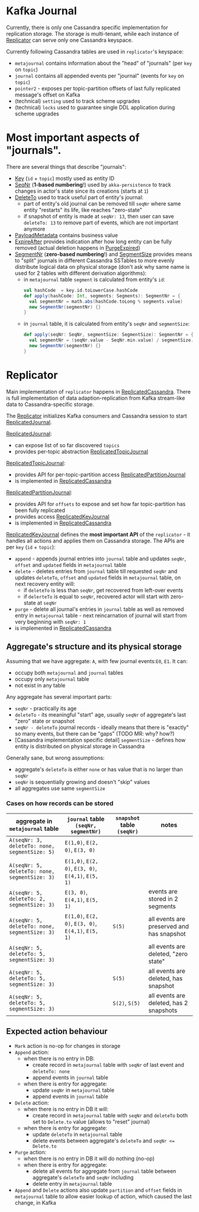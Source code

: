 Kafka Journal
=============

Currently, there is only one Cassandra specific implementation for replication storage. The storage is multi-tenant, 
while each instance of [Replicator](replicator/src/main/scala/com/evolutiongaming/kafka/journal/replicator/Replicator.scala) 
can serve only one Cassandra keyspace.

Currently following Cassandra tables are used in `replicator`'s keyspace:
* `metajournal` contains information about the "head" of "journals" (per `key` on `topic`)
* `journal` contains all appended events per "journal" (events for `key` on `topic`)
* `pointer2` - exposes per topic-partition offsets of last fully replicated message's offset on Kafka
* (technical) `setting` used to track scheme upgrades
* (technical) `locks` used to guarantee single DDL application during scheme upgrades 

# Most important aspects of "journals".

There are several things that describe "journals":
* [Key](core/src/main/scala/com/evolutiongaming/kafka/journal/Key.scala) (`id` + `topic`) mostly used as entity ID 
* [SeqNr](core/src/main/scala/com/evolutiongaming/kafka/journal/SeqNr.scala) (**1-based numbering**!) used by `akka-persistence` to track changes
  in actor's state since its creations (starts at `1`)
* [DeleteTo](core/src/main/scala/com/evolutiongaming/kafka/journal/DeleteTo.scala) used to track useful part of entity's
  journal:
  * part of entity's old journal can be removed till `seqNr` where same entity "restarts" its life, like reaches 
    "zero-state"
  * if snapshot of entity is made at `seqNr: 13`, then user can save `deleteTo: 13` to remove part of events, which are 
    not important anymore
* [PayloadMetadata](core/src/main/scala/com/evolutiongaming/kafka/journal/PayloadMetadata.scala) contains business value
* [ExpireAfter](core/src/main/scala/com/evolutiongaming/kafka/journal/ExpireAfter.scala) provides indication after how
  long entity can be fully removed (actual deletion happens in [PurgeExpired](replicator/src/main/scala/com/evolutiongaming/kafka/journal/replicator/PurgeExpired.scala))
* [SegmentNr](eventual-cassandra/src/main/scala/com/evolutiongaming/kafka/journal/eventual/cassandra/SegmentNr.scala)
  (**zero-based numbering**!) and [SegmentSize](eventual-cassandra/src/main/scala/com/evolutiongaming/kafka/journal/eventual/cassandra/SegmentSize.scala) 
  provides means to "split" journals in different Cassandra SSTables to more evenly distribute logical data on physical
  storage (don't ask why same name is used for 2 tables with different derivation algorithms):
  * in `metajournal` table `segment` is calculated from entity's `id`:
    ```scala
    val hashCode  = key.id.toLowerCase.hashCode
    def apply(hashCode: Int, segments: Segments): SegmentNr = {
      val segmentNr = math.abs(hashCode.toLong % segments.value)
      new SegmentNr(segmentNr) {}
    }
    ```
  * in `journal` table, it is calculated from entity's `seqNr` and `segmentSize`:
    ```scala
    def apply(seqNr: SeqNr, segmentSize: SegmentSize): SegmentNr = {
      val segmentNr = (seqNr.value - SeqNr.min.value) / segmentSize.value
      new SegmentNr(segmentNr) {}
    }
    ```

# Replicator

Main implementation of `replicator` happens in [ReplicatedCassandra](eventual-cassandra/src/main/scala/com/evolutiongaming/kafka/journal/eventual/cassandra/ReplicatedCassandra.scala).
There is full implementation of data adaption-replication from Kafka stream-like data to Cassandra-specific storage.

The [Replicator](replicator/src/main/scala/com/evolutiongaming/kafka/journal/replicator/Replicator.scala) initializes
Kafka consumers and Cassandra session to start [ReplicatedJournal](journal/src/main/scala/com/evolutiongaming/kafka/journal/eventual/ReplicatedJournal.scala).

[ReplicatedJournal](journal/src/main/scala/com/evolutiongaming/kafka/journal/eventual/ReplicatedJournal.scala):
* can expose list of so far discovered `topics`
* provides per-topic abstraction [ReplicatedTopicJournal](journal/src/main/scala/com/evolutiongaming/kafka/journal/eventual/ReplicatedTopicJournal.scala)

[ReplicatedTopicJournal](journal/src/main/scala/com/evolutiongaming/kafka/journal/eventual/ReplicatedTopicJournal.scala):
* provides API for per-topic-partition access [ReplicatedPartitionJournal](journal/src/main/scala/com/evolutiongaming/kafka/journal/eventual/ReplicatedTopicJournal.scala)
* is implemented in [ReplicatedCassandra](eventual-cassandra/src/main/scala/com/evolutiongaming/kafka/journal/eventual/cassandra/ReplicatedCassandra.scala)

[ReplicatedPartitionJournal](journal/src/main/scala/com/evolutiongaming/kafka/journal/eventual/ReplicatedTopicJournal.scala):
* provides API for `offsets` to expose and set how far topic-partition has been fully replicated
* provides access [ReplicatedKeyJournal](journal/src/main/scala/com/evolutiongaming/kafka/journal/eventual/ReplicatedKeyJournal.scala)
* is implemented in [ReplicatedCassandra](eventual-cassandra/src/main/scala/com/evolutiongaming/kafka/journal/eventual/cassandra/ReplicatedCassandra.scala)

[ReplicatedKeyJournal](journal/src/main/scala/com/evolutiongaming/kafka/journal/eventual/ReplicatedKeyJournal.scala) 
defines the **most important API** of the `replicator` - it handles all actions and applies them on Cassandra storage.
The APIs are per `key` (`id` + `topic`):
* `append` - appends journal entries into `journal` table and updates `seqNr`, `offset` and `updated` fields in
  `metajournal` table 
* `delete` - deletes entries from `journal` table till requested `seqNr` and updates `deleteTo`, `offset` and `updated` 
  fields in `metajournal` table, on next recovery entity will:
  * if `deleteTo` is less than `seqNr`, get recovered from left-over events
  * if `delerteTo` is equal to `seqNr`, recovered actor will start with zero-state at `seqNr`
* `purge` - delete all journal's entries in `journal` table as well as removed entry in `metajournal` table - next
  reincarnation of journal will start from very beginning with `seqNr: 1`
* is implemented in [ReplicatedCassandra](eventual-cassandra/src/main/scala/com/evolutiongaming/kafka/journal/eventual/cassandra/ReplicatedCassandra.scala)

## Aggregate's structure and its physical storage

Assuming that we have aggregate: `A`, with few journal events:`E0`, `E1`. It can:
* occupy both `metajournal` and `journal` tables
* occupy only `metajournal` table
* not exist in any table

Any aggregate has several important parts:
* `seqNr` - practically its age
* `deleteTo` - its meaningful "start" age, usually `seqNr` of aggregate's last "zero" state or snapshot
* `seqNr - deleteTo` journal records - ideally means that there is "exactly" so many events, 
  but there can be "gaps" (TODO MR: why? how?) 
* [Cassandra implementation specific detail] `segmentSize` - defines how entity is distributed on physical storage in 
  Cassandra

Generally sane, but wrong assumptions:
* aggregate's `deleteTo` is either `none` or has value that is no larger than `seqNr`
* `seqNr` is sequentially growing and doesn't "skip" values
* all aggregates use same `segmentSize`

### Cases on how records can be stored

| aggregate in `metajournal` table              | `journal` table `(seqNr, segmentNr)`                | `snapshot` table `(seqNr)` | notes                                     |
|-----------------------------------------------|-----------------------------------------------------|----------------------------|-------------------------------------------|
| `A(seqNr: 3, deleteTo: none, segmentSize: 5)` | `E(1,0)`, `E(2, 0)`, `E(3, 0)`                      |                            |                                           |
| `A(seqNr: 5, deleteTo: none, segmentSize: 3)` | `E(1,0)`, `E(2, 0)`, `E(3, 0)`, `E(4,1)`, `E(5, 1)` |                            |                                           |
| `A(seqNr: 5, deleteTo: 2, segmentSize: 3)`    | `E(3, 0)`, `E(4,1)`, `E(5, 1)`                      |                            | events are stored in 2 segments           |
| `A(seqNr: 5, deleteTo: none, segmentSize: 3)` | `E(1,0)`, `E(2, 0)`, `E(3, 0)`, `E(4,1)`, `E(5, 1)` | `S(5)`                     | all events are preserved and has snapshot |
| `A(seqNr: 5, deleteTo: 5, segmentSize: 3)`    |                                                     |                            | all events are deleted, "zero state"      |
| `A(seqNr: 5, deleteTo: 5, segmentSize: 3)`    |                                                     | `S(5)`                     | all events are deleted, has snapshot      |
| `A(seqNr: 5, deleteTo: 5, segmentSize: 3)`    |                                                     | `S(2)`, `S(5)`             | all events are deleted, has 2 snapshots   |

## Expected action behaviour

* `Mark` action is no-op for changes in storage
* `Append` action:
  * when there is no entry in DB:
    * create record in `metajournal` table with `seqNr` of last event and `deleteTo: none`
    * append events in `journal` table
  * when there is entry for aggregate:
    * update `seqNr` in `metajournal` table
    * append events in `journal` table
* `Delete` action:
  * when there is no entry in DB it will:
    * create record in `metajournal` table with `seqNr` and `deleteTo` both set to `Delete.to` value (allows to "reset" journal)
  * when there is entry for aggregate:
    * update `deleteTo` in `metajournal` table
    * delete events between aggregate's `deleteTo` and  `seqNr <= Delete.to` 
* `Purge` action:
  * when there is no entry in DB it will do nothing (no-op)
  * when there is entry for aggregate:
    * delete all events for aggregate from `journal` table between aggregate's `deleteTo` and `seqNr` including
    * delete entry in `metajournal` table
* `Append` and `Delete` actions also update `partition` and `offset` fields in `metajournal` table to allow easier 
  lookup of action, which caused the last change, in Kafka







